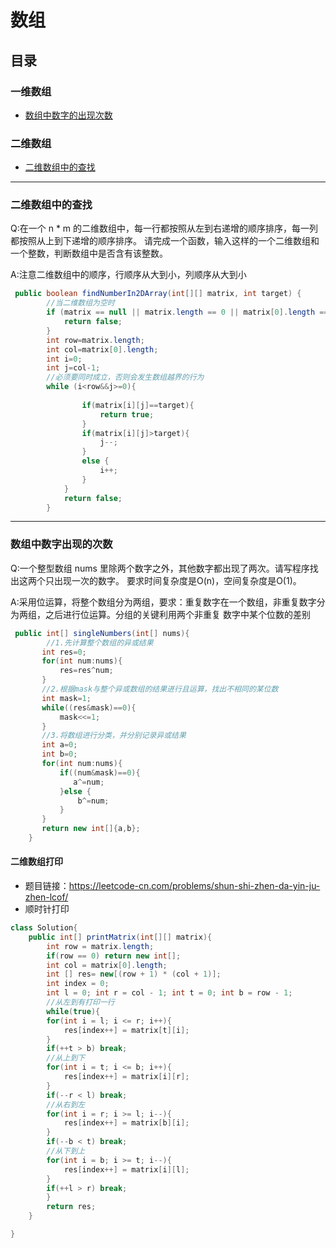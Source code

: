 # 数组

## 目录

### 一维数组
* [数组中数字的出现次数](#数组中数字的出现次数)
### 二维数组
* [二维数组中的查找](#二维数组的查找)


---
### 二维数组中的查找
Q:在一个 n * m 的二维数组中，每一行都按照从左到右递增的顺序排序，每一列都按照从上到下递增的顺序排序。
请完成一个函数，输入这样的一个二维数组和一个整数，判断数组中是否含有该整数。

A:注意二维数组中的顺序，行顺序从大到小，列顺序从大到小

```java
 public boolean findNumberIn2DArray(int[][] matrix, int target) {
        //当二维数组为空时
        if (matrix == null || matrix.length == 0 || matrix[0].length == 0) {
            return false;
        }
        int row=matrix.length;
        int col=matrix[0].length;
        int i=0;
        int j=col-1;
        //必须要同时成立，否则会发生数组越界的行为
        while (i<row&&j>=0){
          
                if(matrix[i][j]==target){
                    return true;
                }
                if(matrix[i][j]>target){
                    j--;
                }
                else {
                    i++;
                }
            } 
            return false;
        }
```
---
### 数组中数字出现的次数
Q:一个整型数组 nums 里除两个数字之外，其他数字都出现了两次。请写程序找出这两个只出现一次的数字。
要求时间复杂度是O(n)，空间复杂度是O(1)。

A:采用位运算，将整个数组分为两组，要求：重复数字在一个数组，非重复数字分为两组，之后进行位运算。分组的关键利用两个非重复
数字中某个位数的差别
```java
 public int[] singleNumbers(int[] nums){
        //1.先计算整个数组的异或结果
       int res=0;
       for(int num:nums){
           res=res^num;
       }
       //2.根据mask与整个异或数组的结果进行且运算，找出不相同的某位数
       int mask=1;
       while((res&mask)==0){
           mask<<=1;
       }
       //3.将数组进行分类，并分别记录异或结果
       int a=0;
       int b=0;
       for(int num:nums){
           if((num&mask)==0){
              a^=num;
           }else {
               b^=num;
           }
       }
       return new int[]{a,b};
    }
```
#### 二维数组打印
- 题目链接：https://leetcode-cn.com/problems/shun-shi-zhen-da-yin-ju-zhen-lcof/
- 顺时针打印
```java
class Solution{
	public int[] printMatrix(int[][] matrix){
		int row = matrix.length;
		if(row == 0) return new int[];
		int col = matrix[0].length;
		int [] res= new[(row + 1) * (col + 1)];
		int index = 0;
		int l = 0; int r = col - 1; int t = 0; int b = row - 1; 
		//从左到有打印一行
		while(true){
		for(int i = l; i <= r; i++){
			res[index++] = matrix[t][i];
		}
		if(++t > b) break;
		//从上到下
		for(int i = t; i <= b; i++){
			res[index++] = matrix[i][r];
		}
		if(--r < l) break;
		//从右到左
		for(int i = r; i >= l; i--){
			res[index++] = matrix[b][i];
		}
		if(--b < t) break;
		//从下到上
		for(int i = b; i >= t; i--){
			res[index++] = matrix[i][l];
		}
		if(++l > r) break;
		}	
		return res;
	}

}
```


